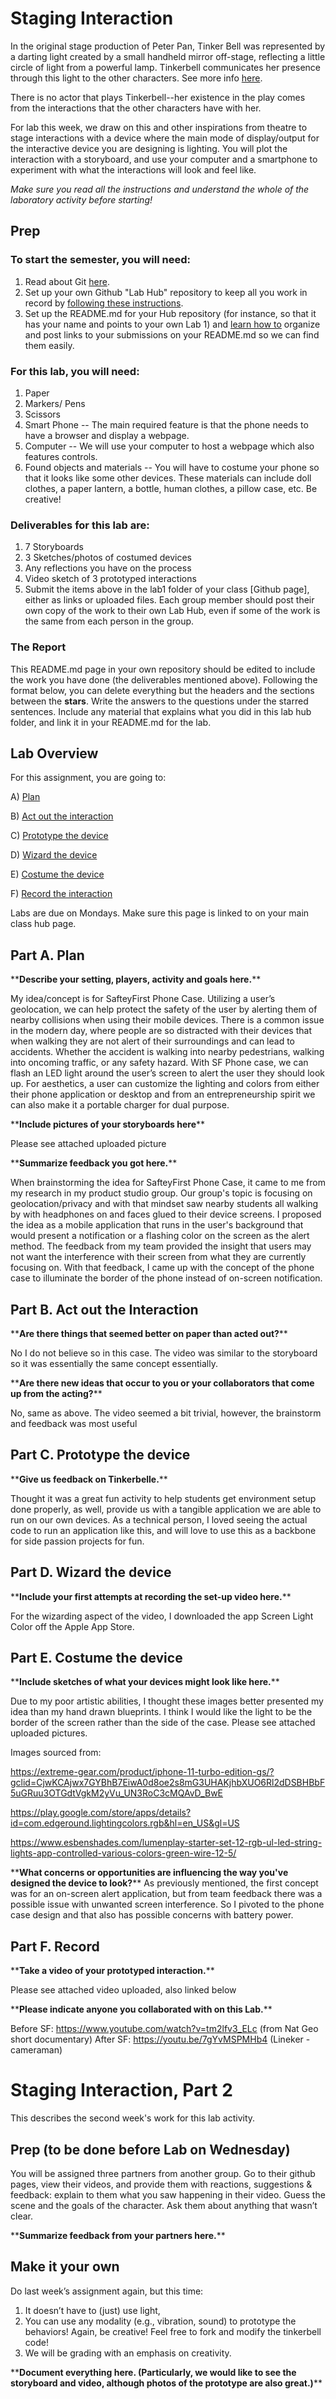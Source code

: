  
 
# Staging Interaction
 
In the original stage production of Peter Pan, Tinker Bell was represented by a darting light created by a small handheld mirror off-stage, reflecting a little circle of light from a powerful lamp. Tinkerbell communicates her presence through this light to the other characters. See more info [here](https://en.wikipedia.org/wiki/Tinker_Bell).
 
There is no actor that plays Tinkerbell--her existence in the play comes from the interactions that the other characters have with her.
 
For lab this week, we draw on this and other inspirations from theatre to stage interactions with a device where the main mode of display/output for the interactive device you are designing is lighting. You will plot the interaction with a storyboard, and use your computer and a smartphone to experiment with what the interactions will look and feel like.
 
_Make sure you read all the instructions and understand the whole of the laboratory activity before starting!_
 
 
 
## Prep
 
### To start the semester, you will need:
1. Read about Git [here](https://git-scm.com/book/en/v2/Getting-Started-What-is-Git%3F).
2. Set up your own Github "Lab Hub" repository to keep all you work in record by [following these instructions](https://github.com/FAR-Lab/Developing-and-Designing-Interactive-Devices/blob/2021Fall/readings/Submitting%20Labs.md).
3. Set up the README.md for your Hub repository (for instance, so that it has your name and points to your own Lab 1) and [learn how to](https://guides.github.com/features/mastering-markdown/) organize and post links to your submissions on your README.md so we can find them easily.
 
 
### For this lab, you will need:
1. Paper
2. Markers/ Pens
3. Scissors
4. Smart Phone -- The main required feature is that the phone needs to have a browser and display a webpage.
5. Computer -- We will use your computer to host a webpage which also features controls.
6. Found objects and materials -- You will have to costume your phone so that it looks like some other devices. These materials can include doll clothes, a paper lantern, a bottle, human clothes, a pillow case, etc. Be creative!
 
### Deliverables for this lab are:
1. 7 Storyboards
1. 3 Sketches/photos of costumed devices
1. Any reflections you have on the process
1. Video sketch of 3 prototyped interactions
1. Submit the items above in the lab1 folder of your class [Github page], either as links or uploaded files. Each group member should post their own copy of the work to their own Lab Hub, even if some of the work is the same from each person in the group.
 
### The Report
This README.md page in your own repository should be edited to include the work you have done (the deliverables mentioned above). Following the format below, you can delete everything but the headers and the sections between the **stars**. Write the answers to the questions under the starred sentences. Include any material that explains what you did in this lab hub folder, and link it in your README.md for the lab.
 
## Lab Overview
For this assignment, you are going to:
 
A) [Plan](#part-a-plan)
 
B) [Act out the interaction](#part-b-act-out-the-interaction)
 
C) [Prototype the device](#part-c-prototype-the-device)
 
D) [Wizard the device](#part-d-wizard-the-device)
 
E) [Costume the device](#part-e-costume-the-device)
 
F) [Record the interaction](#part-f-record)
 
Labs are due on Mondays. Make sure this page is linked to on your main class hub page.
 
## Part A. Plan
 
\*\***Describe your setting, players, activity and goals here.**\*\*
 
My idea/concept is for SafteyFirst Phone Case. Utilizing a user’s geolocation, we can help protect the safety of the user by alerting them of nearby collisions when using their mobile devices. There is a common issue in the modern day, where people are so distracted with their devices that when walking they are not alert of their surroundings and can lead to accidents. Whether the accident is walking into nearby pedestrians, walking into oncoming traffic, or any safety hazard. With SF Phone case, we can flash an LED light around the user’s screen to alert the user they should look up. For aesthetics, a user can customize the lighting and colors from either their phone application or desktop and from an entrepreneurship spirit we can also make it a portable charger for dual purpose.
 
\*\***Include pictures of your storyboards here**\*\*

Please see attached uploaded picture
 
 
\*\***Summarize feedback you got here.**\*\*
 
When brainstorming the idea for SafteyFirst Phone Case, it came to me from my research in my product studio group. Our group's topic is focusing on geolocation/privacy and with that mindset saw nearby students all walking by with headphones on and faces glued to their device screens. I proposed the idea as a mobile application that runs in the user's background that would present a notification or a flashing color on the screen as the alert method. The feedback from my team provided the insight that users may not want the interference with their screen from what they are currently focusing on. With that feedback, I came up with the concept of the phone case to illuminate the border of the phone instead of on-screen notification.
 
 
 
## Part B. Act out the Interaction
 
\*\***Are there things that seemed better on paper than acted out?**\*\*
 
No I do not believe so in this case. The video was similar to the storyboard so it was essentially the same concept essentially.
 
\*\***Are there new ideas that occur to you or your collaborators that come up from the acting?**\*\*
 
No, same as above. The video seemed a bit trivial, however, the brainstorm and feedback was most useful
 
 
## Part C. Prototype the device
 
\*\***Give us feedback on Tinkerbelle.**\*\*
 
Thought it was a great fun activity to help students get environment setup done properly, as well, provide us with a tangible application we are able to run on our own devices. As a technical person, I loved seeing the actual code to run an application like this, and will love to use this as a backbone for side passion projects for fun.
 
 
## Part D. Wizard the device
 
\*\***Include your first attempts at recording the set-up video here.**\*\*
 
For the wizarding aspect of the video, I downloaded the app Screen Light Color off the Apple App Store.
 
 
## Part E. Costume the device
 
\*\***Include sketches of what your devices might look like here.**\*\*

Due to my poor artistic abilities, I thought these images better presented my idea than my hand drawn blueprints. I think I would like the light to be the border of the screen rather than the side of the case. Please see attached uploaded pictures.

Images sourced from:

 https://extreme-gear.com/product/iphone-11-turbo-edition-gs/?gclid=CjwKCAjwx7GYBhB7EiwA0d8oe2s8mG3UHAKjhbXUO6Rl2dDSBHBbF5uGRuu3OTGdtVgkM2yVu_UN3RoC3cMQAvD_BwE
 
https://play.google.com/store/apps/details?id=com.edgeround.lightingcolors.rgb&hl=en_US&gl=US
 
https://www.esbenshades.com/lumenplay-starter-set-12-rgb-ul-led-string-lights-app-controlled-various-colors-green-wire-12-5/ 
 
 
 
\*\***What concerns or opportunities are influencing the way you've designed the device to look?**\*\*
As previously mentioned, the first concept was for an on-screen alert application, but from team feedback there was a possible issue with unwanted screen interference. So I pivoted to the phone case design and that also has possible concerns with battery power. 
 
 
## Part F. Record
 
\*\***Take a video of your prototyped interaction.**\*\*

Please see attached video uploaded, also linked below
 
\*\***Please indicate anyone you collaborated with on this Lab.**\*\*
 
Before SF: https://www.youtube.com/watch?v=tm2lfv3_ELc (from Nat Geo short documentary)
After SF: https://youtu.be/7gYvMSPMHb4 (Lineker - cameraman) 
 

 
 
 
# Staging Interaction, Part 2
 
This describes the second week's work for this lab activity.
 
 
## Prep (to be done before Lab on Wednesday)
 
You will be assigned three partners from another group. Go to their github pages, view their videos, and provide them with reactions, suggestions & feedback: explain to them what you saw happening in their video. Guess the scene and the goals of the character. Ask them about anything that wasn’t clear.
 
\*\***Summarize feedback from your partners here.**\*\*
 
## Make it your own
 
Do last week’s assignment again, but this time:
1) It doesn’t have to (just) use light,
2) You can use any modality (e.g., vibration, sound) to prototype the behaviors! Again, be creative! Feel free to fork and modify the tinkerbell code!
3) We will be grading with an emphasis on creativity.
 
\*\***Document everything here. (Particularly, we would like to see the storyboard and video, although photos of the prototype are also great.)**\*\*
 

